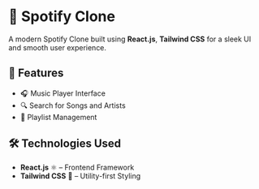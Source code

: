# 🎵 Spotify Clone

A modern Spotify Clone built using **React.js**, **Tailwind CSS** for a sleek UI and smooth user experience.

## 🚀 Features
- 🎧 Music Player Interface  
- 🔍 Search for Songs and Artists  
- 📜 Playlist Management  

## 🛠️ Technologies Used
- **React.js** ⚛️ – Frontend Framework  
- **Tailwind CSS** 🎨 – Utility-first Styling  

